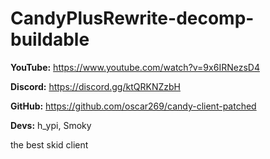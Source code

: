 # CandyPlusRewrite-decomp-buildable  

**YouTube:** https://www.youtube.com/watch?v=9x6IRNezsD4  

**Discord:** https://discord.gg/ktQRKNZzbH  

**GitHub:** https://github.com/oscar269/candy-client-patched  

**Devs:** h_ypi, Smoky  

the best skid client  
